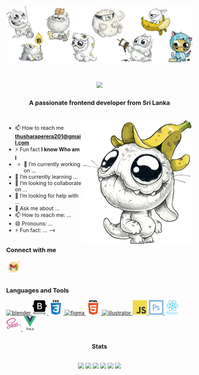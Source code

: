 [![MasterHead](https://github.com/mrPerera369/mrPerera369/blob/main/Untitled-52454245.svg)](https://rishavchanda.io)
<h1 align="center">
  <a href = "https://git.io/typing-svg">
    <img src ="https://readme-typing-svg.demolab.com/?font=Architects Daughter&size=35&center=true&vCenter=true&width=500&height=70&duration=4000&lines=Hi+There!+👻;I'm+mr+Perera!;"/>
  </a>
</h1>
<h3 align="center">A passionate frontend developer from Sri Lanka</h3>
<br>
<img align="right" alt="Coding" width="300" src="https://github.com/mrPerera369/mrPerera369/blob/main/p1.svg">











- 📫 How to reach me **thusharaperera201@gmail.com**
- ⚡ Fun fact **I know Who am I**
- - 🔭 I’m currently working on ...
- 🌱 I’m currently learning ...
- 👯 I’m looking to collaborate on ...
- 🤔 I’m looking for help with ...
- 💬 Ask me about ...
- 📫 How to reach me: ...
- 😄 Pronouns: ...
- ⚡ Fun fact: ...
-->

## 




<h3 align="left">Connect with me</h3>
<a href="https://www.thusharaperera201@gmail.com/" target="_blank" rel="noreferrer"> <img src="https://github.com/mrPerera369/mrPerera369/blob/main/icons8-gmail.svg" alt="blender" width="40" height="40"/> </a>



## 


<h3 align="left">Languages and Tools</h3>
<p align="left"> <a href="https://www.blender.org/" target="_blank" rel="noreferrer"> <img src="https://download.blender.org/branding/community/blender_community_badge_white.svg" alt="blender" width="40" height="40"/> </a> <a href="https://getbootstrap.com" target="_blank" rel="noreferrer"> <img src="https://raw.githubusercontent.com/devicons/devicon/master/icons/bootstrap/bootstrap-plain-wordmark.svg" alt="bootstrap" width="40" height="40"/> </a> <a href="https://www.w3schools.com/css/" target="_blank" rel="noreferrer"> <img src="https://raw.githubusercontent.com/devicons/devicon/master/icons/css3/css3-original-wordmark.svg" alt="css3" width="40" height="40"/> </a> <a href="https://www.figma.com/" target="_blank" rel="noreferrer"> <img src="https://www.vectorlogo.zone/logos/figma/figma-icon.svg" alt="figma" width="40" height="40"/> </a> <a href="https://www.w3.org/html/" target="_blank" rel="noreferrer"> <img src="https://raw.githubusercontent.com/devicons/devicon/master/icons/html5/html5-original-wordmark.svg" alt="html5" width="40" height="40"/> </a> <a href="https://www.adobe.com/in/products/illustrator.html" target="_blank" rel="noreferrer"> <img src="https://www.vectorlogo.zone/logos/adobe_illustrator/adobe_illustrator-icon.svg" alt="illustrator" width="40" height="40"/> </a> <a href="https://developer.mozilla.org/en-US/docs/Web/JavaScript" target="_blank" rel="noreferrer"> <img src="https://raw.githubusercontent.com/devicons/devicon/master/icons/javascript/javascript-original.svg" alt="javascript" width="40" height="40"/> </a> <a href="https://www.photoshop.com/en" target="_blank" rel="noreferrer"> <img src="https://raw.githubusercontent.com/devicons/devicon/master/icons/photoshop/photoshop-line.svg" alt="photoshop" width="40" height="40"/> </a> <a href="https://reactjs.org/" target="_blank" rel="noreferrer"> <img src="https://raw.githubusercontent.com/devicons/devicon/master/icons/react/react-original-wordmark.svg" alt="react" width="40" height="40"/> </a> <a href="https://sass-lang.com" target="_blank" rel="noreferrer"> <img src="https://raw.githubusercontent.com/devicons/devicon/master/icons/sass/sass-original.svg" alt="sass" width="40" height="40"/> </a> <a href="https://vuejs.org/" target="_blank" rel="noreferrer"> <img src="https://raw.githubusercontent.com/devicons/devicon/master/icons/vuejs/vuejs-original-wordmark.svg" alt="vuejs" width="40" height="40"/> </a> </p>

## 



<h3 align="center">Stats </h3>
<br>
<div align=center>



<img src="http://github-profile-summary-cards.vercel.app/api/cards/profile-details?username=mrPerera369&theme=transparent&border_radius=10" />
<img src="hhttp://github-profile-summary-cards.vercel.app/api/cards/repos-per-language?username=mrPerera369&theme=transparent" />
<img src="http://github-profile-summary-cards.vercel.app/api/cards/stats?username=mrPerera369&theme=transparent" />
<img src="http://github-profile-summary-cards.vercel.app/api/cards/productive-time?username=mrPerera369&theme=transparent&utcOffset=8" />
<img src="http://github-profile-summary-cards.vercel.app/api/cards/most-commit-language?username=mrPerera369&theme=transparent" />
<img src="http://github-profile-summary-cards.vercel.app/api/cards/repos-per-language?username=mrPerera369&theme=transparent" />




</div>

<br/><br/>

##



